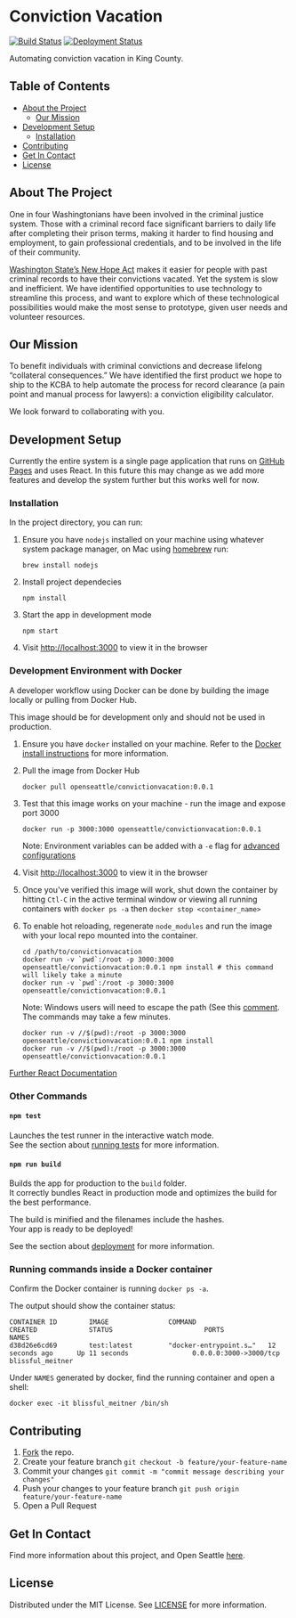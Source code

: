 # Conviction Vacation

[![Build Status](https://github.com/openseattle/convictionvacation/workflows/Build/badge.svg)](https://github.com/openseattle/convictionvacation/actions)
[![Deployment Status](https://github.com/openseattle/convictionvacation/workflows/Deployment/badge.svg)](http://openseattle.org/convictionvacation/)

Automating conviction vacation in King County.


## Table of Contents

- [About the Project](#about-the-project)
    - [Our Mission](#our-mission)
- [Development Setup](#development-setup)
  - [Installation](#installation)
- [Contributing](#contributing)
- [Get In Contact](#get-in-contact)
- [License](#license)


## About The Project
One in four Washingtonians have been involved in the criminal justice system.  Those with a criminal record face
significant barriers to daily life after completing their prison terms, making it harder to find housing and
employment, to gain professional credentials, and to be involved in the life of their community.

[Washington State’s New Hope Act](https://app.leg.wa.gov/billsummary?BillNumber=2890&Year=2017) makes it easier for people with past criminal records to have their convictions
vacated.  Yet the system is slow and inefficient.  We have identified opportunities to use technology to streamline
this process, and want to explore which of these technological possibilities would make the most sense to prototype,
given user needs and volunteer resources.


## Our Mission
To benefit individuals with criminal convictions and decrease lifelong “collateral consequences.”  We have identified the first product we hope to ship to the KCBA to help automate the process for record clearance (a pain point and manual process for lawyers): a conviction eligibility calculator.  

We look forward to collaborating with you.  


## Development Setup
Currently the entire system is a single page application that runs on
[GitHub Pages](https://openseattle.github.com/convictionvacation) and uses React. In this future this may change as we
add more features and develop the system further but this works well for now.

### Installation

In the project directory, you can run:

1. Ensure you have `nodejs` installed on your machine using whatever system package manager, on Mac using [homebrew](https://brew.sh) run:

    ```
    brew install nodejs
    ```
1. Install project dependecies

    ```
    npm install
    ```
1. Start the app in development mode

    ```
    npm start
    ```
1. Visit [http://localhost:3000](http://localhost:3000) to view it in the browser

### Development Environment with Docker
A developer workflow using Docker can be done by building the image locally or pulling from Docker Hub.

This image should be for development only and should not be used in production.

1. Ensure you have `docker` installed on your machine. Refer to the [Docker install instructions](https://docs.docker.com/install/) for more information.

1. Pull the image from Docker Hub

   ```
   docker pull openseattle/convictionvacation:0.0.1
   ```

1. Test that this image works on your machine - run the image and expose port 3000

   ```
   docker run -p 3000:3000 openseattle/convictionvacation:0.0.1
   ```

   Note: Environment variables can be added with a `-e` flag for [advanced configurations](https://create-react-app.dev/docs/advanced-configuration/)

1. Visit [http://localhost:3000](http://localhost:3000) to view it in the browser

1. Once you've verified this image will work, shut down the container by hitting `Ctl-C` in the active terminal window or viewing all running containers with `docker ps -a` then `docker stop <container_name>`

1. To enable hot reloading, regenerate `node_modules` and run the image with your local repo mounted into the container.   

   ```
   cd /path/to/convictionvacation
   docker run -v `pwd`:/root -p 3000:3000 openseattle/convictionvacation:0.0.1 npm install # this command will likely take a minute 
   docker run -v `pwd`:/root -p 3000:3000 openseattle/convictionvacation:0.0.1
   ```
   
   Note: Windows users will need to escape the path (See this [comment](https://github.com/moby/moby/issues/24029#issuecomment-250412919). The commands may take a few minutes.
   
   ```
   docker run -v //$(pwd):/root -p 3000:3000 openseattle/convictionvacation:0.0.1 npm install
   docker run -v //$(pwd):/root -p 3000:3000 openseattle/convictionvacation:0.0.1
   ```

[Further React Documentation](docs/react.md)

### Other Commands

#### `npm test`

Launches the test runner in the interactive watch mode.<br>
See the section about [running tests](https://facebook.github.io/create-react-app/docs/running-tests)
for more information.

#### `npm run build`

Builds the app for production to the `build` folder.<br>
It correctly bundles React in production mode and optimizes the build for the best performance.

The build is minified and the filenames include the hashes.<br>
Your app is ready to be deployed!

See the section about [deployment](https://facebook.github.io/create-react-app/docs/deployment) for more information.

### Running commands inside a Docker container

Confirm the Docker container is running `docker ps -a`.

The output should show the container status:
```
CONTAINER ID        IMAGE               COMMAND                  CREATED             STATUS                       PORTS                    NAMES
d38d26e6cd69        test:latest         "docker-entrypoint.s…"   12 seconds ago      Up 11 seconds                0.0.0.0:3000->3000/tcp   blissful_meitner
```

Under `NAMES` generated by docker, find the running container and open a shell:

```
docker exec -it blissful_meitner /bin/sh
```


## Contributing
1. [Fork](https://github.com/openseattle/convictionvacation/fork) the repo. 
2. Create your feature branch ``` git checkout -b feature/your-feature-name ```
3. Commit your changes ``` git commit -m "commit message describing your changes" ```
4. Push your changes to your feature branch ``` git push origin feature/your-feature-name ```
5. Open a Pull Request 


## Get In Contact
Find more information about this project, and Open Seattle [here](https://democracylab.org/index/?section=AboutProject&id=226). 


## License 

Distributed under the MIT License. See [LICENSE](https://github.com/openseattle/convictionvacation/blob/master/LICENSE) for more information.
